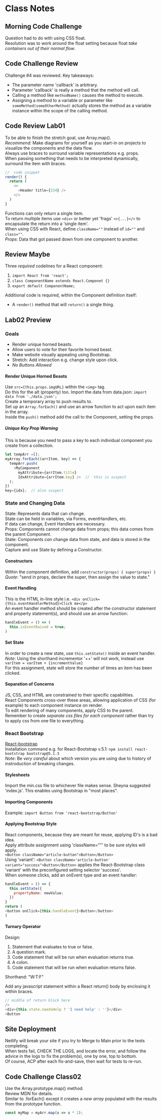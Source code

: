 # Class Notes

## Morning Code Challenge

Question had to do with using CSS float.  
Resolution was to work around the float setting because float *take containers out of their normal flow*.  

## Code Challenge Review

Challenge #4 was reviewed. Key takeaways:  

- The parameter name 'callback' is arbitrary.  
- Parameter 'callback' is really a method that the method will call.  
- Calling a method like `methodName()` causes the method to execute.  
- Assigning a method to a variable or parameter like `someMethod(someOtherMethod)` actually stores the method as a variable instance within the scope of the calling method.  

## Code Review Lab01

To be able to finish the stretch goal, use Array.map().  
*Recommend*: Make diagrams for yourself as you start-in on projects to visualize the components and the data flow.  
Always use braces to surround variable representations e.g. props.  
When passing something that needs to be interpreted dynamically, surround the item with braces.  

```javascript
//  code snippet
render() {
  return (
    <>
      <Header title={234} />
    </>
  )
}
```

Functions can only return a single item.  
To return multiple items use `<div>` or better yet 'frags' `<>{...}</>` to encapsulate the return into a 'single item'.  
When using CSS with React, define `className=""` instead of `id=""` and `class=""`.  
*Props*: Data that got passed down from one component to another.  

## Review Maybe

Three *required*  codelines for a React component:  

1. `import React from 'react';`  
2. `class ComponentName extends React.Componet {}`  
3. `export default ComponentName;`  

Additional code is required, within the Component definition itself:  

- A `render()` method that will `return()` a single thing.  

## Lab02 Preview

### Goals

- Render unique horned beasts.
- Allow users to vote for their favorite horned beast.  
- Make website visually appealing using Bootstrap.  
- Stretch: Add interaction e.g. change style upon click.  
- *No Buttons Allowed*  

#### Render Unique Horned Beasts

Use `src={this.props.imgURL}` within the `<img>` tag.  
Do this for the alt (property) too.
Import the data from data.json: `import data from './data.json';`  
Create a temporary array to push results to.  
Set up an `Array.forEach()` and use an arrow function to act upon each item in the array.  
Inside the `push()` method add the call to the Component, setting the props.  

##### Unique Key Prop Warning

This is because you need to pass a key to each individual component you create from a collection.

```javascript
let tempArr =[];
myArray.forEach((arrItem, key) => {
  tempArr.push(
    <MyComponent
      myAttribute={arrItem.title}
      IdxAttribute={arrItem.key} />  //  this is suspect
  );
})
key={idx};  // also suspect
```

### State and Changing Data

State: Represents data that can change.  
State can be held in variables, via Forms, eventHandlers, etc.  
If data can change, Event Handlers are necessary.  
Props: Components cannot change data from props; this data comes from the parent Component.  
State: Components *can* change data from state, and data is stored *in* the component.  
Capture and use State by defining a Constructor.  

#### Constructors

Within the component definition, add `constructor(props) { super(props) }`  
*Quote*: "send in props, declare the super, then assign the value to state."  

#### Event Handling

This is the HTML in-line style i.e. `<div onClick={this.eventHandlerMethod}>Click me</p>`  
An event handler method should be created after the constructor statement and property statement(s), and should use an arrow function:  

```javascript
handleEvent = () => (
  this.isEventRaised = true;
)
```

#### Set State

In order to create a new state, use `this.setState()` inside an event handler.  
*Note*: Using the shorthand incrementor '++' will not work, instead use `varItem = varItem + {incrementValue}`  
For this assignment, state will store the number of times an item has been clicked.  

#### Separation of Concerns

JS, CSS, and HTML are constrained to their specific capabilities.  
React Components cross-over these areas, allowing application of CSS (for example) to each component instance on render.  
To edit rendering of many components, apply CSS to the parent.  
Remember to create *separate css files for each component* rather than try to apply css from one file to everything.  

### React Bootstrap

[React-bootstrap](react-bootstrap.github.io)  
Installation command e.g. for React-Bootstrap v.5.1: `npm install react-bootstrap bootstrap@5.1.3`  
*Note*: Be *very careful* about which version you are using due to history of instroduction of breaking changes.  

#### Stylesheets

Import the min.css file to whichever file makes sense. Sheyna suggested 'index.js'. This enables using Bootstrap in "most places".  

#### Importing Components

Example: `import Button from 'react-bootstrap/Button'`  

#### Applying Bootstrap Style

React components, because they are meant for reuse, applying ID's is a bad idea.  
Apply attribute assignment using 'className=""' to be sure styles will apply.  
`<Button className="article-button">Button</Button>`  
Using 'variant': `<Button className='article-button' variant="success">Button</Button>` applies the React-Bootstrap class 'variant' with the preconfigured setting selector 'success'.  
When someone clicks, add an onEvent type and an event handler:  

```javascript
handleEvent = () => {
  this.setState({
    propertyName: newValue;
  })
}
return (
<button onClick={this.handleEvent}>Button</button>
)
```

#### Turnary Operator

Design:  

1. Statement that evaluates to true or false.  
2. A question mark.  
3. Code statement that will be run when evaluation returns true.  
4. A colon.  
5. Code statement that will be run when evaluation returns false.  

Shorthand: "W:T:F"  

Add any javascript statement within a React return() body by enclosing it within braces.  

```javascript
// middle of return block here
/>
<div>{this.state.needsHelp ? 'I need help' : ''}</div>
<Button
```

## Site Deployment

Netlify will break your site if you try to Merge to Main prior to the tests completing.  
When tests fail, CHECK THE LOGS, and locate the error, and follow the advice in the logs to fix the problem(s), one by one, top to bottom.  
Of course, ACP after each fix-and-save, then wait for tests to re-run.  

## Code Challenge Class02

Use the Array.prototype.map() method.  
Review MDN for details.  
Similar to .forEach() except it creates a *new array* populated with the results from the prototype function.  

```javascript
const myMap = myArr.map(x => x * 2);
```

